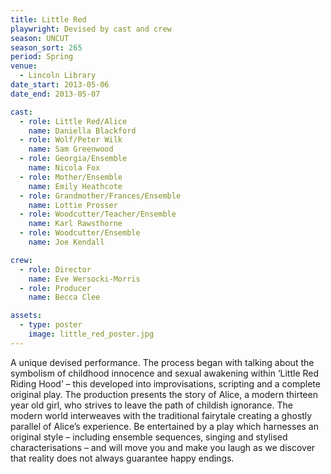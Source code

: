 ```yaml
---
title: Little Red
playwright: Devised by cast and crew
season: UNCUT
season_sort: 265
period: Spring
venue:
  - Lincoln Library 
date_start: 2013-05-06
date_end: 2013-05-07

cast:
  - role: Little Red/Alice
    name: Daniella Blackford
  - role: Wolf/Peter Wilk
    name: Sam Greenwood
  - role: Georgia/Ensemble
    name: Nicola Fox
  - role: Mother/Ensemble
    name: Emily Heathcote
  - role: Grandmother/Frances/Ensemble
    name: Lottie Prosser
  - role: Woodcutter/Teacher/Ensemble
    name: Karl Rawsthorne
  - role: Woodcutter/Ensemble
    name: Joe Kendall

crew:
  - role: Director
    name: Eve Wersocki-Morris
  - role: Producer
    name: Becca Clee

assets:
  - type: poster
    image: little_red_poster.jpg
---
```


A unique devised performance. The process began with talking about the symbolism of childhood innocence and sexual awakening within ‘Little Red Riding Hood’ – this developed into improvisations, scripting and a complete original play. The production presents the story of Alice, a modern thirteen year old girl, who strives to leave the path of childish ignorance. The modern world interweaves with the traditional fairytale creating a ghostly parallel of Alice’s experience. Be entertained by a play which harnesses an original style – including ensemble sequences, singing and stylised characterisations – and will move you and make you laugh as we discover that reality does not always guarantee happy endings.

